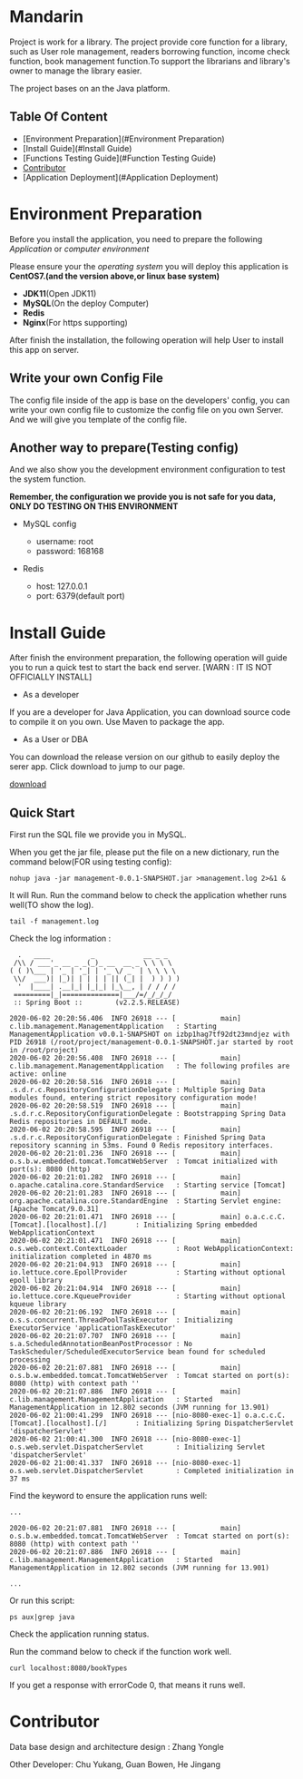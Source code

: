 # Mandarin
Project is work for a library. The project provide core function for a library, such as User role management, readers 
borrowing function, income check function, book management function.To support the librarians and library's owner to 
manage the library easier.

The project bases on an the Java platform.

## Table Of Content

- [Environment Preparation](#Environment Preparation)
- [Install Guide](#Install Guide)
- [Functions Testing Guide](#Function Testing Guide)
- [Contributor](#Contributor)
- [Application Deployment](#Application Deployment)

# Environment Preparation
Before you install the application, you need to prepare the following *Application* or *computer environment*

Please ensure your the *operating system* you will deploy this application is **CentOS7.(and the version above,or linux base system)**

- **JDK11**(Open JDK11)
- **MySQL**(On the deploy Computer)
- **Redis**
- **Nginx**(For https supporting)

After finish the installation, the following operation will help User to install this app on server.

## Write your own Config File
The config file inside of the app is base on the developers' config, you can write your own config file to customize 
the config file on you own Server. And we will give you template of the config file.

## Another way to prepare(Testing config)
And we also show you the development environment configuration to test the system function.

**Remember, the configuration we provide you is not safe for you data, ONLY DO TESTING ON THIS ENVIRONMENT**

- MySQL config
  - username: root
  - password: 168168

- Redis 
  - host: 127.0.0.1
  - port: 6379(default port)

# Install Guide

After finish the environment preparation, the following operation will guide you to run a quick test to start the 
back end server. [WARN : IT IS NOT OFFICIALLY INSTALL]

- As a developer

If you are a developer for Java Application, you can download source code to compile it on you own. Use Maven to 
package the app.

- As a User or DBA

You can download the release version on our github to easily deploy the serer app. Click download to jump to our page.

[download](https://github.com/zhangyonglele/management/releases)

## Quick Start

First run the SQL file we provide you in MySQL.

When you get the jar file, please put the file on a new dictionary, run the command below(FOR using testing config):

```shell script
nohup java -jar management-0.0.1-SNAPSHOT.jar >management.log 2>&1 &
```

It will Run. Run the command below to check the application whether runs well(TO show the log).

```shell script
tail -f management.log
```

Check the log information :
```
  .   ____          _            __ _ _
 /\\ / ___'_ __ _ _(_)_ __  __ _ \ \ \ \
( ( )\___ | '_ | '_| | '_ \/ _` | \ \ \ \
 \\/  ___)| |_)| | | | | || (_| |  ) ) ) )
  '  |____| .__|_| |_|_| |_\__, | / / / /
 =========|_|==============|___/=/_/_/_/
 :: Spring Boot ::        (v2.2.5.RELEASE)

2020-06-02 20:20:56.406  INFO 26918 --- [           main] c.lib.management.ManagementApplication   : Starting ManagementApplication v0.0.1-SNAPSHOT on izbp1hag7tf92dt23mndjez with PID 26918 (/root/project/management-0.0.1-SNAPSHOT.jar started by root in /root/project)
2020-06-02 20:20:56.408  INFO 26918 --- [           main] c.lib.management.ManagementApplication   : The following profiles are active: online
2020-06-02 20:20:58.516  INFO 26918 --- [           main] .s.d.r.c.RepositoryConfigurationDelegate : Multiple Spring Data modules found, entering strict repository configuration mode!
2020-06-02 20:20:58.519  INFO 26918 --- [           main] .s.d.r.c.RepositoryConfigurationDelegate : Bootstrapping Spring Data Redis repositories in DEFAULT mode.
2020-06-02 20:20:58.595  INFO 26918 --- [           main] .s.d.r.c.RepositoryConfigurationDelegate : Finished Spring Data repository scanning in 53ms. Found 0 Redis repository interfaces.
2020-06-02 20:21:01.236  INFO 26918 --- [           main] o.s.b.w.embedded.tomcat.TomcatWebServer  : Tomcat initialized with port(s): 8080 (http)
2020-06-02 20:21:01.282  INFO 26918 --- [           main] o.apache.catalina.core.StandardService   : Starting service [Tomcat]
2020-06-02 20:21:01.283  INFO 26918 --- [           main] org.apache.catalina.core.StandardEngine  : Starting Servlet engine: [Apache Tomcat/9.0.31]
2020-06-02 20:21:01.471  INFO 26918 --- [           main] o.a.c.c.C.[Tomcat].[localhost].[/]       : Initializing Spring embedded WebApplicationContext
2020-06-02 20:21:01.471  INFO 26918 --- [           main] o.s.web.context.ContextLoader            : Root WebApplicationContext: initialization completed in 4870 ms
2020-06-02 20:21:04.913  INFO 26918 --- [           main] io.lettuce.core.EpollProvider            : Starting without optional epoll library
2020-06-02 20:21:04.914  INFO 26918 --- [           main] io.lettuce.core.KqueueProvider           : Starting without optional kqueue library
2020-06-02 20:21:06.192  INFO 26918 --- [           main] o.s.s.concurrent.ThreadPoolTaskExecutor  : Initializing ExecutorService 'applicationTaskExecutor'
2020-06-02 20:21:07.707  INFO 26918 --- [           main] s.a.ScheduledAnnotationBeanPostProcessor : No TaskScheduler/ScheduledExecutorService bean found for scheduled processing
2020-06-02 20:21:07.881  INFO 26918 --- [           main] o.s.b.w.embedded.tomcat.TomcatWebServer  : Tomcat started on port(s): 8080 (http) with context path ''
2020-06-02 20:21:07.886  INFO 26918 --- [           main] c.lib.management.ManagementApplication   : Started ManagementApplication in 12.802 seconds (JVM running for 13.901)
2020-06-02 21:00:41.299  INFO 26918 --- [nio-8080-exec-1] o.a.c.c.C.[Tomcat].[localhost].[/]       : Initializing Spring DispatcherServlet 'dispatcherServlet'
2020-06-02 21:00:41.300  INFO 26918 --- [nio-8080-exec-1] o.s.web.servlet.DispatcherServlet        : Initializing Servlet 'dispatcherServlet'
2020-06-02 21:00:41.337  INFO 26918 --- [nio-8080-exec-1] o.s.web.servlet.DispatcherServlet        : Completed initialization in 37 ms
```

Find the keyword to ensure the application runs well:

```
...

2020-06-02 20:21:07.881  INFO 26918 --- [           main] o.s.b.w.embedded.tomcat.TomcatWebServer  : Tomcat started on port(s): 8080 (http) with context path ''
2020-06-02 20:21:07.886  INFO 26918 --- [           main] c.lib.management.ManagementApplication   : Started ManagementApplication in 12.802 seconds (JVM running for 13.901)

...

```

Or run this script:
```shell script
ps aux|grep java
```
Check the application running status.

Run the command below to check if the function work well.

```shell script
curl localhost:8080/bookTypes
```

If you get a response with errorCode 0, that means it runs well.

# Contributor
Data base design and architecture design : Zhang Yongle

Other Developer: Chu Yukang, Guan Bowen, He Jingang